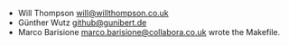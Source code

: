 * Will Thompson <will@willthompson.co.uk>
* Günther Wutz <github@gunibert.de>
* Marco Barisione <marco.barisione@collabora.co.uk> wrote the Makefile.
